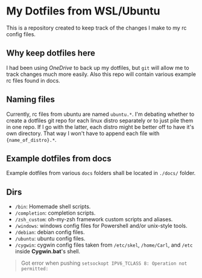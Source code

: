 # My Dotfiles from WSL/Ubuntu


This is a repository created to keep track of the changes I make to my rc config files.

## Why keep dotfiles here

I had been using *OneDrive* to back up my dotfiles, but `git` will allow me to track changes much more easily.
Also this repo will contain various example rc files found in docs.

## Naming files
Currently, rc files from ubuntu are named `ubuntu.*`.  I'm debating whether to create a dotfiles git repo for each linux distro separately or to just pile them in one repo.  If I go with the latter, each distro might be better off to have it's own directory.  That way I won't have to append each file with `{name_of_distro}.*`.

## Example dotfiles from docs

Example dotfiles from various `docs` folders shall be located in `./docs/` folder.

## Dirs

- `/bin`: Homemade shell scripts.
- `/completion`: completion scripts.
- `/zsh_custom`: oh-my-zsh framework custom scripts and aliases.
- `/windows`: windows config files for Powershell and/or unix-style tools.
- `/debian`: debian config files.
- `/ubuntu`: ubuntu config files.
- `/cygwin`: cygwin config files taken from `/etc/skel`, `/home/Carl`, and `/etc` inside **Cygwin.bat**'s shell.

> Got error when pushing
> `setsockopt IPV6_TCLASS 8: Operation not permitted:`
